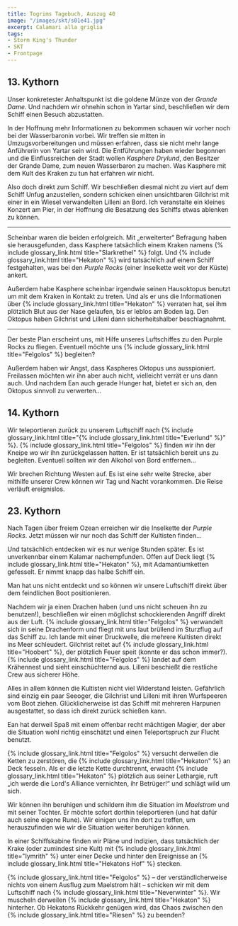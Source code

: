 ```yaml
---
title: Togrims Tagebuch, Auszug 40
image: "/images/skt/s01e41.jpg"
excerpt: Calamari alla griglia
tags:
- Storm King's Thunder
- SKT
- Frontpage
---
```


## 13. Kythorn

Unser konkretester Anhaltspunkt ist die goldene Münze von der *Grande Dame*. Und nachdem wir ohnehin
schon in Yartar sind, beschließen wir dem Schiff einen Besuch abzustatten.

In der Hoffnung mehr Informationen zu bekommen schauen wir vorher noch bei der Wasserbaronin vorbei.
Wir treffen sie mitten in Umzugsvorbereitungen und müssen erfahren, dass sie nicht mehr lange
Anführerin von Yartar sein wird. Die Entführungen haben wieder begonnen und die Einflussreichen der
Stadt wollen *Kasphere Drylund*, den Besitzer der Grande Dame, zum neuen Wasserbaron zu machen.
Was Kasphere mit dem Kult des Kraken zu tun hat erfahren wir nicht.

Also doch direkt zum Schiff. Wir beschließen diesmal nicht zu viert auf dem Schiff Unfug
anzustellen, sondern schicken einen unsichtbaren Gilchrist mit einer in ein Wiesel verwandelten
Lilleni an Bord. Ich veranstalte ein kleines Konzert am Pier, in der Hoffnung die Besatzung des
Schiffs etwas ablenken zu können.

---

Scheinbar waren die beiden erfolgreich. Mit „erweiterter“ Befragung haben sie herausgefunden, dass
Kasphere tatsächlich einem Kraken namens {% include glossary_link.html title="Slarkrethel" %} folgt.
Und {% include glossary_link.html title="Hekaton" %} wird tatsächlich auf einem Schiff festgehalten,
was bei den *Purple Rocks* (einer Inselkette weit vor der Küste) ankert.

Außerdem habe Kasphere scheinbar irgendwie seinen Hausoktopus benutzt um mit dem Kraken in Kontakt
zu treten. Und als er uns die Informationen über {% include glossary_link.html title="Hekaton" %} verraten hat, sei ihm plötzlich Blut aus
der Nase gelaufen, bis er leblos am Boden lag. Den Oktopus haben Gilchrist und Lilleni dann
sicherheitshalber beschlagnahmt.

---

Der beste Plan erscheint uns, mit Hilfe unseres Luftschiffes zu den Purple Rocks zu fliegen.
Eventuell möchte uns {% include glossary_link.html title="Felgolos" %} begleiten?

Außerdem haben wir Angst, dass Kaspheres Oktopus uns ausspioniert. Freilassen möchten wir ihn aber
auch nicht, vielleicht verrät er uns dann auch. Und nachdem Ean auch gerade Hunger hat, bietet
er sich an, den Oktopus sinnvoll zu verwerten…


## 14. Kythorn

Wir teleportieren zurück zu unserem Luftschiff nach {% include glossary_link.html title="{% include glossary_link.html title="Everlund" %}"
%}. {% include glossary_link.html title="Felgolos" %} finden wir ihn der Kneipe wo wir ihn zurückgelassen hatten. Er ist tatsächlich bereit
uns zu begleiten. Eventuell sollten wir den Alkohol von Bord entfernen…

Wir brechen Richtung Westen auf. Es ist eine sehr weite Strecke, aber mithilfe unserer Crew können
wir Tag und Nacht vorankommen. Die Reise verläuft ereignislos.

## 23. Kythorn

Nach Tagen über freiem Ozean erreichen wir die Inselkette der *Purple Rocks*. Jetzt müssen wir nur
noch das Schiff der Kultisten finden...

Und tatsächlich entdecken wir es nur wenige Stunden später. Es ist unverkennbar einem Kalamar
nachempfunden.  Offen auf Deck liegt {% include glossary_link.html title="Hekaton" %}, mit
Adamantiumketten gefesselt. Er nimmt knapp das halbe Schiff ein.

Man hat uns nicht entdeckt und so können wir unsere Luftschiff direkt über dem feindlichen Boot
positionieren.

Nachdem wir ja einen Drachen haben (und uns nicht scheuen ihn zu benutzen!), beschließen wir einen
möglichst schockierenden Angriff direkt aus der Luft. {% include glossary_link.html title="Felgolos" %} verwandelt sich in seine Drachenform
und fliegt mit uns laut brüllend im Sturzflug auf das Schiff zu. Ich lande mit einer Druckwelle, die
mehrere Kultisten direkt ins Meer schleudert. Gilchrist reitet auf {% include glossary_link.html title="Hoobert" %}, der plötzlich Feuer
speit (konnte er das schon immer?). {% include glossary_link.html title="Felgolos" %} landet auf dem Krähennest und sieht einschüchternd aus.
Lilleni beschießt die restliche Crew aus sicherer Höhe.

Alles in allem können die Kultisten nicht viel Widerstand leisten. Gefährlich sind einzig ein paar
Seeoger, die Gilchrist und Lilleni mit ihren Wurfspeeren vom Boot ziehen. Glücklicherweise ist das
Schiff mit mehreren Harpunen ausgestattet, so dass ich direkt zurück schießen kann.

Ean hat derweil Spaß mit einem offenbar recht mächtigen Magier, der aber die Situation wohl richtig
einschätzt und einen Teleportspruch zur Flucht benutzt.

{% include glossary_link.html title="Felgolos" %} versucht derweilen die Ketten zu zerstören, die {% include glossary_link.html title="Hekaton" %} an Deck fesseln. Als er die letzte
Kette durchtrennt, erwacht {% include glossary_link.html title="Hekaton" %} plötzlich aus seiner Lethargie, ruft „ich werde die Lord's
Alliance vernichten, ihr Betrüger!“ und schlägt wild um sich.

Wir können ihn beruhigen und schildern ihm die Situation im *Maelstrom* und mit seiner Tochter.  Er
möchte sofort dorthin teleportieren (und hat dafür auch seine eigene Rune). Wir einigen uns ihn
dort zu treffen, um herauszufinden wie wir die Situation weiter beruhigen können.

In einer Schiffskabine finden wir Pläne und Indizien, dass tatsächlich der Krake (oder zumindest
sine Kult) mit {% include glossary_link.html title="Iymrith" %} unter einer Decke und hinter den
Ereignisse an {% include glossary_link.html title="Hekatons Hof" %} stecken.

{% include glossary_link.html title="Felgolos" %} – der verständlicherweise nichts von einem Ausflug zum Maelstrom hält – schicken wir mit
dem Luftschiff nach {% include glossary_link.html title="Neverwinter" %}. Wir muscheln derweilen
{% include glossary_link.html title="Hekaton" %} hinterher. Ob Hekatons Rückkehr genügen wird, das Chaos zwischen den {% include glossary_link.html title="Riesen" %} zu beenden?
